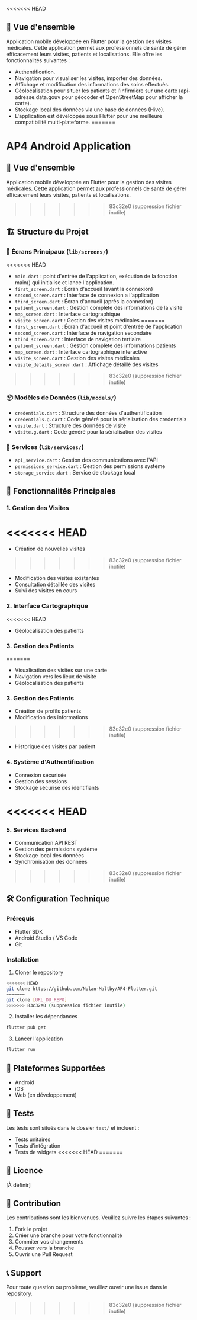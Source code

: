 <<<<<<< HEAD
## 📱 Vue d'ensemble
Application mobile développée en Flutter pour la gestion des visites médicales. Cette application permet aux professionnels de santé de gérer efficacement leurs visites, patients et localisations. Elle offre les fonctionnalités suivantes :

- Authentification.
- Navigation pour visualiser les visites, importer des données.
- Affichage et modification des informations des soins effectués.
- Géolocalisation pour situer les patients et l'infirmière sur une carte (api-adresse.data.gouv pour géocoder et OpenStreetMap pour afficher la carte).
- Stockage local des données via une base de données (Hive).
- L'application est développée sous Flutter pour une meilleure compatibilité multi-plateforme.
=======
# AP4 Android Application

## 📱 Vue d'ensemble
Application mobile développée en Flutter pour la gestion des visites médicales. Cette application permet aux professionnels de santé de gérer efficacement leurs visites, patients et localisations.
>>>>>>> 83c32e0 (suppression fichier inutile)

## 🏗 Structure du Projet

### 📂 Écrans Principaux (`lib/screens/`)
<<<<<<< HEAD
- `main.dart` : point d'entrée de l'application, exécution de la fonction main() qui initialise et lance l'application.
- `first_screen.dart` : Écran d'accueil (avant la connexion)
- `second_screen.dart` : Interface de connexion a l'application
- `third_screen.dart` : Écran d'accueil (après la connexion)
- `patient_screen.dart` : Gestion complète des informations de la visite
- `map_screen.dart` : Interface cartographique
- `visite_screen.dart` : Gestion des visites médicales
=======
- `first_screen.dart` : Écran d'accueil et point d'entrée de l'application
- `second_screen.dart` : Interface de navigation secondaire
- `third_screen.dart` : Interface de navigation tertiaire
- `patient_screen.dart` : Gestion complète des informations patients
- `map_screen.dart` : Interface cartographique interactive
- `visite_screen.dart` : Gestion des visites médicales
- `visite_details_screen.dart` : Affichage détaillé des visites
>>>>>>> 83c32e0 (suppression fichier inutile)

### 📦 Modèles de Données (`lib/models/`)
- `credentials.dart` : Structure des données d'authentification
- `credentials.g.dart` : Code généré pour la sérialisation des credentials
- `visite.dart` : Structure des données de visite
- `visite.g.dart` : Code généré pour la sérialisation des visites

### 🔧 Services (`lib/services/`)
- `api_service.dart` : Gestion des communications avec l'API
- `permissions_service.dart` : Gestion des permissions système
- `storage_service.dart` : Service de stockage local

## 🚀 Fonctionnalités Principales

### 1. Gestion des Visites
<<<<<<< HEAD
=======
- Création de nouvelles visites
>>>>>>> 83c32e0 (suppression fichier inutile)
- Modification des visites existantes
- Consultation détaillée des visites
- Suivi des visites en cours

### 2. Interface Cartographique
<<<<<<< HEAD
- Géolocalisation des patients

### 3. Gestion des Patients
=======
- Visualisation des visites sur une carte
- Navigation vers les lieux de visite
- Géolocalisation des patients

### 3. Gestion des Patients
- Création de profils patients
- Modification des informations
>>>>>>> 83c32e0 (suppression fichier inutile)
- Historique des visites par patient

### 4. Système d'Authentification
- Connexion sécurisée
- Gestion des sessions
- Stockage sécurisé des identifiants

<<<<<<< HEAD
=======
### 5. Services Backend
- Communication API REST
- Gestion des permissions système
- Stockage local des données
- Synchronisation des données

>>>>>>> 83c32e0 (suppression fichier inutile)
## 🛠 Configuration Technique

### Prérequis
- Flutter SDK
- Android Studio / VS Code
- Git

### Installation
1. Cloner le repository
```bash
<<<<<<< HEAD
git clone https://github.com/Nolan-Maltby/AP4-Flutter.git
=======
git clone [URL_DU_REPO]
>>>>>>> 83c32e0 (suppression fichier inutile)
```

2. Installer les dépendances
```bash
flutter pub get
```

3. Lancer l'application
```bash
flutter run
```

## 📱 Plateformes Supportées
- Android
- iOS
- Web (en développement)

## 🧪 Tests
Les tests sont situés dans le dossier `test/` et incluent :
- Tests unitaires
- Tests d'intégration
- Tests de widgets
<<<<<<< HEAD
=======

## 📄 Licence
[À définir]

## 👥 Contribution
Les contributions sont les bienvenues. Veuillez suivre les étapes suivantes :
1. Fork le projet
2. Créer une branche pour votre fonctionnalité
3. Commiter vos changements
4. Pousser vers la branche
5. Ouvrir une Pull Request

## 📞 Support
Pour toute question ou problème, veuillez ouvrir une issue dans le repository.
>>>>>>> 83c32e0 (suppression fichier inutile)
